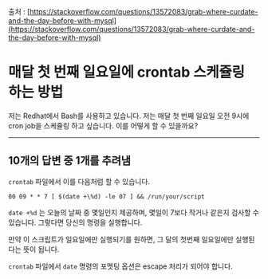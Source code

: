 출처 : [https://stackoverflow.com/questions/13572083/grab-where-curdate-and-the-day-before-with-mysql](https://stackoverflow.com/questions/13572083/grab-where-curdate-and-the-day-before-with-mysql)

# 매달 첫 번째 일요일에 crontab 스케쥴링 하는 방법

저는 Redhat에서 Bash를 사용하고 있습니다. 저는 매달 첫 번째 일요일 오전 9시에 cron job을 스케쥴링 하고 싶습니다. 이를 어떻게 할 수 있을까요?

---

## 10개의 답변 중 1개를 추려냄

`crontab` 파일에서 이를 다음처럼 할 수 있습니다.

```
00 09 * * 7 [ $(date +\%d) -le 07 ] && /run/your/script
```

`date +%d` 는 오늘의 날짜 중 몇일인지 제공하며, 몇일이 7보다 작거나 같은지 검사할 수 있습니다. 그렇다면 당신의 명령을 실행합니다.

만약 이 스크립트가 일요일에만 실행되기를 원하면, 그 달의 첫번째 일요일에만 실행된다는 뜻이 됩니다.

`crontab` 파일에서 `date` 명령의 포멧팅 옵션은 escape 처리가 되어야 합니다.
